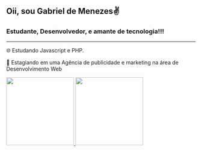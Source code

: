 
## Oii, sou Gabriel de Menezes✌

### Estudante, Desenvolvedor, e amante de tecnologia!!!

---

🌐  Estudando Javascript e PHP.

🔰  Estagiando em uma Agência de publicidade e marketing
   na área de Desenvolvimento Web


<div>
  <a href="https://github.com/gabrielmenezes30">
  <img height="180em" src="https://github-readme-stats.vercel.app/api?username=rafaballerini2&show_icons=true&theme=dark&include_all_commits=true&count_private=true"/>
  <img height="180em" src="https://github-readme-stats.vercel.app/api/top-langs/?username=rafaballerini2&layout=compact&langs_count=16&theme=dark"/>
</div>


